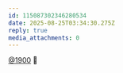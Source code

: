 ```yaml
---
id: 115087302346280534
date: 2025-08-25T03:34:30.275Z
reply: true
media_attachments: 0
---
```


[@1900](https://social.1900.live/@1900) 🫢

